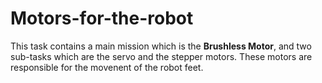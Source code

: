 # Motors-for-the-robot
This task contains a main mission which is the **Brushless Motor**, and two sub-tasks which are the servo and the stepper motors. These motors are responsible for the movenent of the robot feet.
